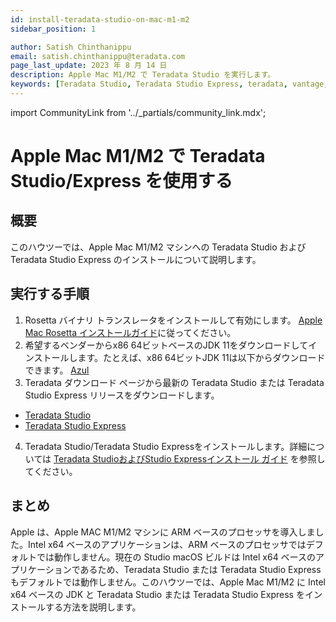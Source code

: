 ```yaml
---
id: install-teradata-studio-on-mac-m1-m2
sidebar_position: 1

author: Satish Chinthanippu
email: satish.chinthanippu@teradata.com
page_last_update: 2023 年 8 月 14 日
description: Apple Mac M1/M2 で Teradata Studio を実行します。
keywords: [Teradata Studio, Teradata Studio Express, teradata, vantage, Mac, Apple Mac, Apple Mac M1, Apple Mac M2, Arm based Processor.]
---
```


import CommunityLink from '../_partials/community_link.mdx';

# Apple Mac M1/M2 で Teradata Studio/Express を使用する

## 概要

このハウツーでは、Apple Mac M1/M2 マシンへの Teradata Studio および Teradata Studio Express のインストールについて説明します。

## 実行する手順

1. Rosetta バイナリ トランスレータをインストールして有効にします。 [Apple Mac Rosetta インストールガイド](https://support.apple.com/en-us/HT211861)に従ってください。
2. 希望するベンダーからx86 64ビットベースのJDK 11をダウンロードしてインストールします。たとえば、x86 64ビットJDK 11は以下からダウンロードできます。 [Azul](https://www.azul.com/downloads/?version=java-11-lts&os=macos&architecture=x86-64-bit&package=jdkGet)
3. Teradata ダウンロード ページから最新の Teradata Studio または Teradata Studio Express リリースをダウンロードします。
* [Teradata Studio](https://downloads.teradata.com/download/tools/teradata-studio)
* [Teradata Studio Express](https://downloads.teradata.com/download/tools/teradata-studio-express)
4. Teradata Studio/Teradata Studio Expressをインストールします。詳細については [Teradata StudioおよびStudio Expressインストール ガイド](./attachments/Studio-Express-InstallGuide.pdf) を参照してください。

## まとめ

Apple は、Apple MAC M1/M2 マシンに ARM ベースのプロセッサを導入しました。Intel x64 ベースのアプリケーションは、ARM ベースのプロセッサではデフォルトでは動作しません。現在の Studio macOS ビルドは Intel x64 ベースのアプリケーションであるため、Teradata Studio または Teradata Studio Express もデフォルトでは動作しません。このハウツーでは、Apple Mac M1/M2 に Intel x64 ベースの JDK と Teradata Studio または Teradata Studio Express をインストールする方法を説明します。

<CommunityLink />